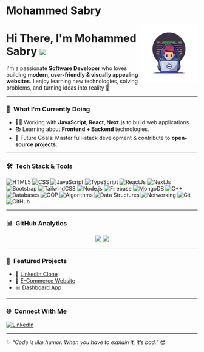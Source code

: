 # Mohammed Sabry  
<img align="right" src="https://raw.githubusercontent.com/mohamedelkashef15/mohamedelkashef15/main/github-profile.png" width="30%">

<h1>
  Hi There, I'm Mohammed Sabry 
  <img src="https://media.giphy.com/media/hvRJCLFzcasrR4ia7z/giphy.gif" width="28">
</h1>

<p>
I'm a passionate <b>Software Developer</b> who loves building 
<b>modern, user-friendly & visually appealing websites</b>.  
I enjoy learning new technologies, solving problems, and turning ideas into reality 🚀
</p>

---

### 🚀 &nbsp;What I'm Currently Doing
- 👨‍💻 Working with **JavaScript, React, Next.js** to build web applications.  
- 📚 Learning about **Frontend + Backend** technologies.  
- 🎯 Future Goals: Master full-stack development & contribute to **open-source projects**.  

---

### 🛠 &nbsp;Tech Stack & Tools  

![HTML5](https://img.shields.io/badge/-HTML5-E34F26?style=flat&logo=html5&logoColor=white)
![CSS](https://img.shields.io/badge/-CSS-1572B6?style=flat&logo=css3&logoColor=white)
![JavaScript](https://img.shields.io/badge/-JavaScript-F7DF1E?style=flat&logo=javascript&logoColor=black)
![TypeScript](https://img.shields.io/badge/-TypeScript-3178C6?style=flat&logo=typescript&logoColor=white)
![ReactJs](https://img.shields.io/badge/-React-61DAFB?style=flat&logo=react&logoColor=black)
![NextJs](https://img.shields.io/badge/-Next.js-000000?style=flat&logo=nextdotjs&logoColor=white)
![Bootstrap](https://img.shields.io/badge/-Bootstrap-7952B3?style=flat&logo=bootstrap&logoColor=white)
![TailwindCSS](https://img.shields.io/badge/-TailwindCSS-06B6D4?style=flat&logo=tailwindcss&logoColor=white)
![Node.js](https://img.shields.io/badge/-Node.js-339933?style=flat&logo=node.js&logoColor=white)
![Firebase](https://img.shields.io/badge/-Firebase-FFCA28?style=flat&logo=firebase&logoColor=black)
![MongoDB](https://img.shields.io/badge/-MongoDB-47A248?style=flat&logo=mongodb&logoColor=white)
![C++](https://img.shields.io/badge/-C++-00599C?style=flat&logo=cplusplus&logoColor=white)
![Databases](https://img.shields.io/badge/-Databases-4479A1?style=flat&logo=mysql&logoColor=white)
![OOP](https://img.shields.io/badge/-OOP-FF6F00?style=flat&logo=java&logoColor=white)
![Algorithms](https://img.shields.io/badge/-Algorithms-3776AB?style=flat&logo=python&logoColor=white)
![Data Structures](https://img.shields.io/badge/-Data%20Structures-00599C?style=flat&logo=c&logoColor=white)
![Networking](https://img.shields.io/badge/-Networking-1BA0D7?style=flat&logo=cisco&logoColor=white)
![Git](https://img.shields.io/badge/-Git-F05032?style=flat&logo=git&logoColor=white)
![GitHub](https://img.shields.io/badge/-GitHub-181717?style=flat&logo=github&logoColor=white)

---

### 📊 &nbsp;GitHub Analytics  

<p align="center">
<a href="https://github.com/mohammed-sabry">
  <img height="180em" src="https://github-readme-stats.vercel.app/api?username=mohammed-sabry&show_icons=true&theme=radical&count_private=true"/>
  <img height="180em" src="https://github-readme-stats.vercel.app/api/top-langs/?username=mohammed-sabry&layout=compact&theme=radical"/>
</a>
</p>

---

### 📂 &nbsp;Featured Projects  
- 🔗 [LinkedIn Clone](https://github.com/your-linkedin-clone)  
- 🛒 [E-Commerce Website](https://eccomerce-d66c7.web.app/)
- 📊 [Dashboard App](https://github.com/your-dashboard)  

---

### 🌐 &nbsp;Connect With Me  

[![LinkedIn](https://img.shields.io/badge/-LinkedIn-0A66C2?style=flat&logo=linkedin&logoColor=white)](https://www.linkedin.com/in/mohamed-sabry-a9b3b5325/)  


---

✨ *“Code is like humor. When you have to explain it, it’s bad.”* 😎

